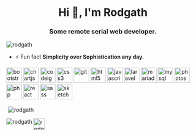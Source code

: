 <h1 align="center">Hi 👋, I'm Rodgath</h1>
<h3 align="center">Some remote serial web developer.</h3>

<p align="left"> <img src="https://komarev.com/ghpvc/?username=rodgath" alt="rodgath" /> </p>

- ⚡ Fun fact **Simplicity over Sophistication any day.**

<p align="left"><img src="https://devicons.github.io/devicon/devicon.git/icons/bootstrap/bootstrap-plain.svg" alt="bootstrap" width="40" height="40"/> <img src="https://www.chartjs.org/media/logo-title.svg" alt="chartjs" width="40" height="40"/> <img src="https://cdn.worldvectorlogo.com/logos/codeigniter.svg" alt="codeigniter" width="40" height="40"/> <img src="https://devicons.github.io/devicon/devicon.git/icons/css3/css3-original-wordmark.svg" alt="css3" width="40" height="40"/> <img src="https://www.vectorlogo.zone/logos/git-scm/git-scm-icon.svg" alt="git" width="40" height="40"/> <img src="https://devicons.github.io/devicon/devicon.git/icons/html5/html5-original-wordmark.svg" alt="html5" width="40" height="40"/> <img src="https://devicons.github.io/devicon/devicon.git/icons/javascript/javascript-original.svg" alt="javascript" width="40" height="40"/> <img src="https://devicons.github.io/devicon/devicon.git/icons/laravel/laravel-plain-wordmark.svg" alt="laravel" width="40" height="40"/> <img src="https://www.vectorlogo.zone/logos/mariadb/mariadb-icon.svg" alt="mariadb" width="40" height="40"/> <img src="https://devicons.github.io/devicon/devicon.git/icons/mysql/mysql-original-wordmark.svg" alt="mysql" width="40" height="40"/> <img src="https://devicons.github.io/devicon/devicon.git/icons/photoshop/photoshop-plain.svg" alt="photoshop" width="40" height="40"/> <img src="https://devicons.github.io/devicon/devicon.git/icons/php/php-original.svg" alt="php" width="40" height="40"/> <img src="https://devicons.github.io/devicon/devicon.git/icons/react/react-original-wordmark.svg" alt="react" width="40" height="40"/> <img src="https://devicons.github.io/devicon/devicon.git/icons/sass/sass-original.svg" alt="sass" width="40" height="40"/> <img src="https://www.vectorlogo.zone/logos/sketchapp/sketchapp-icon.svg" alt="sketch" width="40" height="40"/></p>

<p>&nbsp;<img align="center" src="https://github-readme-stats.vercel.app/api/top-langs/?username=rodgath&layout=compact" alt="rodgath" /></p>

<p></p>

<p><img align="left" src="https://github-readme-stats.vercel.app/api?username=rodgath&hide=contribs,issues" alt="rodgath" /></p>

<p></p>

<p align="left">
<a href="https://twitter.com/rodgath" target="blank"><img align="center" src="https://cdn.jsdelivr.net/npm/simple-icons@3.0.1/icons/twitter.svg" alt="rodgath" height="30" width="30" /></a>
</p>


<!--
### Hi there 👋


**Rodgath/Rodgath** is a ✨ _special_ ✨ repository because its `README.md` (this file) appears on your GitHub profile.

Here are some ideas to get you started:

- 🔭 I’m currently working on ...
- 🌱 I’m currently learning ...
- 👯 I’m looking to collaborate on ...
- 🤔 I’m looking for help with ...
- 💬 Ask me about ...
- 📫 How to reach me: ...
- 😄 Pronouns: ...
- ⚡ Fun fact: ...
-->
